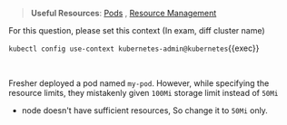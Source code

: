 
> <strong>Useful Resources</strong>: [Pods](https://kubernetes.io/docs/concepts/workloads/pods/) , [Resource Management](https://kubernetes.io/docs/concepts/configuration/manage-resources-containers/)

For this question, please set this context (In exam, diff cluster name)

`kubectl config use-context kubernetes-admin@kubernetes`{{exec}}

<br>


Fresher deployed a pod named `my-pod`. However, while specifying the resource limits, they mistakenly given `100Mi` storage limit  instead of `50Mi`

* node doesn't have sufficient resources, So change it to `50Mi` only.